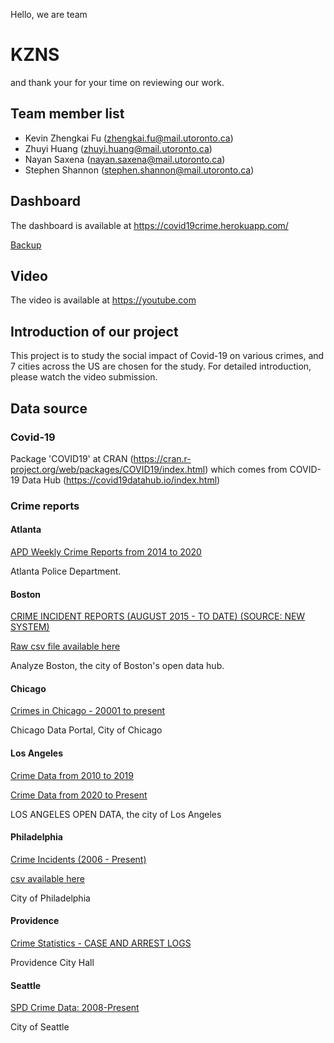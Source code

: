 Hello, 
we are team
# KZNS
and thank your for your time on reviewing our work.

## Team member list
- Kevin Zhengkai Fu (zhengkai.fu@mail.utoronto.ca)
- Zhuyi Huang (zhuyi.huang@mail.utoronto.ca)
- Nayan Saxena (nayan.saxena@mail.utoronto.ca)
- Stephen Shannon (stephen.shannon@mail.utoronto.ca)

## Dashboard
The dashboard is available at
https://covid19crime.herokuapp.com/



[Backup](https://lost-accountant.github.io/Covid-19-and-Crime/)

## Video
The video is available at 
https://youtube.com

## Introduction of our project
This project is to study the social impact of Covid-19 on various crimes, and 7 cities across the US are chosen for the study. 
For detailed introduction, please watch the video submission.

## Data source
### Covid-19
Package 'COVID19' at CRAN (https://cran.r-project.org/web/packages/COVID19/index.html)
which comes from COVID-19 Data Hub (https://covid19datahub.io/index.html)

### Crime reports
#### Atlanta
[APD Weekly Crime Reports from 2014 to 2020](https://www.atlantapd.org/i-want-to/crime-data-downloads)

Atlanta Police Department.

#### Boston
[CRIME INCIDENT REPORTS (AUGUST 2015 - TO DATE) (SOURCE: NEW SYSTEM)](https://data.boston.gov/dataset/crime-incident-reports-august-2015-to-date-source-new-system)

[Raw csv file available here](https://data.boston.gov/dataset/6220d948-eae2-4e4b-8723-2dc8e67722a3/resource/12cb3883-56f5-47de-afa5-3b1cf61b257b/download/tmpqy9o_jgd.csv)

Analyze Boston, the city of Boston's open data hub. 

#### Chicago
[Crimes in Chicago - 20001 to present](https://data.cityofchicago.org/Public-Safety/Crimes-2001-to-present/ijzp-q8t2)

Chicago Data Portal, City of Chicago

#### Los Angeles
[Crime Data from 2010 to 2019](https://data.lacity.org/A-Safe-City/Crime-Data-from-2010-to-2019/63jg-8b9z)

[Crime Data from 2020 to Present](https://data.lacity.org/A-Safe-City/Crime-Data-from-2020-to-Present/2nrs-mtv8)

LOS ANGELES OPEN DATA, the city of Los Angeles

#### Philadelphia
[Crime Incidents (2006 - Present)](https://metadata.phila.gov/#home/datasetdetails/5543868920583086178c4f8e/representationdetails/570e7621c03327dc14f4b68d/)

[csv available here](https://cityofphiladelphia.carto.com/u/phl/tables/incidents_part1_part2/public)

City of Philadelphia

#### Providence
[Crime Statistics - CASE AND ARREST LOGS](https://www.providenceri.gov/police/crime-statistics/)

Providence City Hall

#### Seattle
[SPD Crime Data: 2008-Present](https://data.seattle.gov/Public-Safety/SPD-Crime-Data-2008-Present/tazs-3rd5)

City of Seattle
